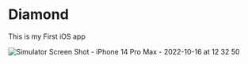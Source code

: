 # Diamond

This is my First iOS app

![Simulator Screen Shot - iPhone 14 Pro Max - 2022-10-16 at 12 32 50](https://user-images.githubusercontent.com/101461017/196022834-8df48054-3b3c-4b76-8c06-11bcdd1d24dd.png)
